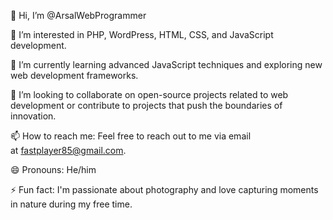 👋 Hi, I’m @ArsalWebProgrammer

👀 I’m interested in PHP, WordPress, HTML, CSS, and JavaScript development.

🌱 I’m currently learning advanced JavaScript techniques and exploring new web development frameworks.

💞️ I’m looking to collaborate on open-source projects related to web development or contribute to projects that push the boundaries of innovation.

📫 How to reach me: Feel free to reach out to me via email at fastplayer85@gmail.com.

😄 Pronouns: He/him

⚡ Fun fact: I'm passionate about photography and love capturing moments in nature during my free time.
